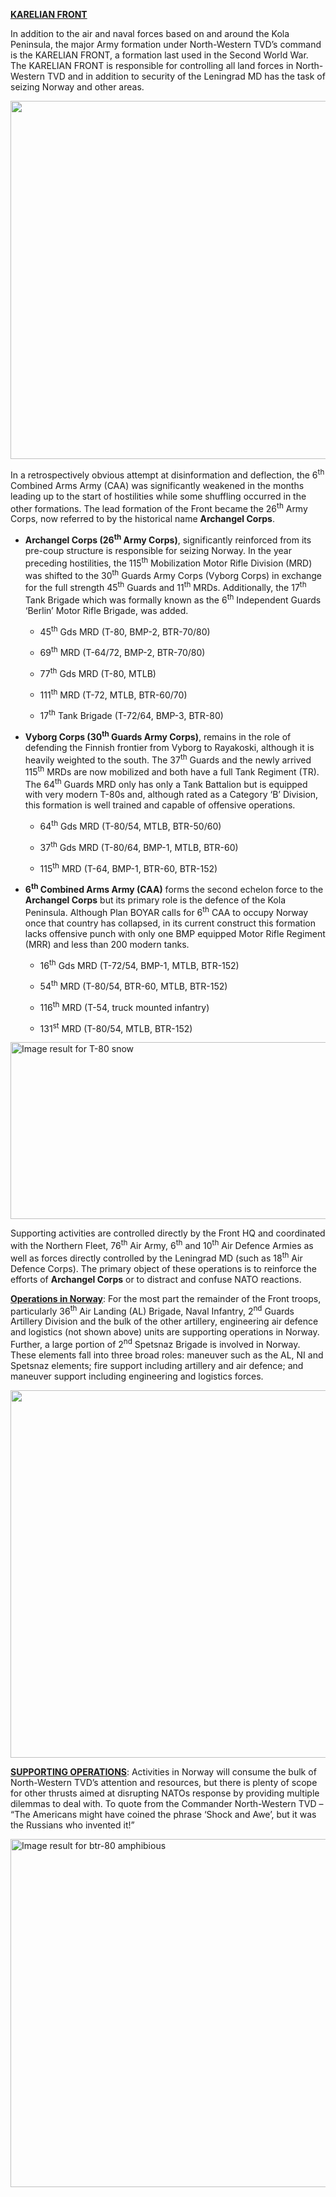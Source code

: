 **<u>KARELIAN FRONT</u>**

In addition to the air and naval forces based on and around the Kola
Peninsula, the major Army formation under North-Western TVD’s command is
the KARELIAN FRONT, a formation last used in the Second World War. The
KARELIAN FRONT is responsible for controlling all land forces in
North-Western TVD and in addition to security of the Leningrad MD has
the task of seizing Norway and other areas.

<img src="/assets\images\warsaw\su\army\karelian\media\image1.png" style="width:6.864in;height:5.96867in" />

In a retrospectively obvious attempt at disinformation and deflection,
the 6<sup>th</sup> Combined Arms Army (CAA) was significantly weakened
in the months leading up to the start of hostilities while some
shuffling occurred in the other formations. The lead formation of the
Front became the 26<sup>th</sup> Army Corps, now referred to by the
historical name **Archangel Corps**.

-   **Archangel Corps (26<sup>th</sup> Army Corps)**, significantly
    reinforced from its pre-coup structure is responsible for seizing
    Norway. In the year preceding hostilities, the 115<sup>th</sup>
    Mobilization Motor Rifle Division (MRD) was shifted to the
    30<sup>th</sup> Guards Army Corps (Vyborg Corps) in exchange for the
    full strength 45<sup>th</sup> Guards and 11<sup>th</sup> MRDs.
    Additionally, the 17<sup>th</sup> Tank Brigade which was formally
    known as the 6<sup>th</sup> Independent Guards ‘Berlin’ Motor Rifle
    Brigade, was added.

    -   45<sup>th</sup> Gds MRD (T-80, BMP-2, BTR-70/80)

    -   69<sup>th</sup> MRD (T-64/72, BMP-2, BTR-70/80)

    -   77<sup>th</sup> Gds MRD (T-80, MTLB)

    -   111<sup>th</sup> MRD (T-72, MTLB, BTR-60/70)

    -   17<sup>th</sup> Tank Brigade (T-72/64, BMP-3, BTR-80)

-   **Vyborg Corps (30<sup>th</sup> Guards Army Corps)**, remains in the
    role of defending the Finnish frontier from Vyborg to Rayakoski,
    although it is heavily weighted to the south. The 37<sup>th</sup>
    Guards and the newly arrived 115<sup>th</sup> MRDs are now mobilized
    and both have a full Tank Regiment (TR). The 64<sup>th</sup> Guards
    MRD only has only a Tank Battalion but is equipped with very modern
    T-80s and, although rated as a Category ‘B’ Division, this formation
    is well trained and capable of offensive operations.

    -   64<sup>th</sup> Gds MRD (T-80/54, MTLB, BTR-50/60)

    -   37<sup>th</sup> Gds MRD (T-80/64, BMP-1, MTLB, BTR-60)

    -   115<sup>th</sup> MRD (T-64, BMP-1, BTR-60, BTR-152)

-   **6<sup>th</sup> Combined Arms Army (CAA)** forms the second echelon
    force to the **Archangel Corps** but its primary role is the defence
    of the Kola Peninsula. Although Plan BOYAR calls for 6<sup>th</sup>
    CAA to occupy Norway once that country has collapsed, in its current
    construct this formation lacks offensive punch with only one BMP
    equipped Motor Rifle Regiment (MRR) and less than 200 modern tanks.

    -   16<sup>th</sup> Gds MRD (T-72/54, BMP-1, MTLB, BTR-152)

    -   54<sup>th</sup> MRD (T-80/54, BTR-60, MTLB, BTR-152)

    -   116<sup>th</sup> MRD (T-54, truck mounted infantry)

    -   131<sup>st</sup> MRD (T-80/54, MTLB, BTR-152)

<img src="/assets\images\warsaw\su\army\karelian\media\image2.png" style="width:6.66667in;height:2.94792in" alt="Image result for T-80 snow" />

Supporting activities are controlled directly by the Front HQ and
coordinated with the Northern Fleet, 76<sup>th</sup> Air Army,
6<sup>th</sup> and 10<sup>th</sup> Air Defence Armies as well as forces
directly controlled by the Leningrad MD (such as 18<sup>th</sup> Air
Defence Corps). The primary object of these operations is to reinforce
the efforts of **Archangel Corps** or to distract and confuse NATO
reactions.

**<u>Operations in Norway</u>**: For the most part the remainder of the
Front troops, particularly 36<sup>th</sup> Air Landing (AL) Brigade,
Naval Infantry, 2<sup>nd</sup> Guards Artillery Division and the bulk of
the other artillery, engineering air defence and logistics (not shown
above) units are supporting operations in Norway. Further, a large
portion of 2<sup>nd</sup> Spetsnaz Brigade is involved in Norway. These
elements fall into three broad roles: maneuver such as the AL, NI and
Spetsnaz elements; fire support including artillery and air defence; and
maneuver support including engineering and logistics forces.

<img src="/assets\images\warsaw\su\army\karelian\media\image3.png" style="width:9.45833in;height:6.12468in" />

**<u>SUPPORTING OPERATIONS</u>**: Activities in Norway will consume the
bulk of North-Western TVD’s attention and resources, but there is plenty
of scope for other thrusts aimed at disrupting NATOs response by
providing multiple dilemmas to deal with. To quote from the Commander
North-Western TVD – “The Americans might have coined the phrase ‘Shock
and Awe’, but it was the Russians who invented it!”

<img src="/assets\images\warsaw\su\army\karelian\media\image4.jpeg" style="width:10.66667in;height:5.80208in" alt="Image result for btr-80 amphibious" />
